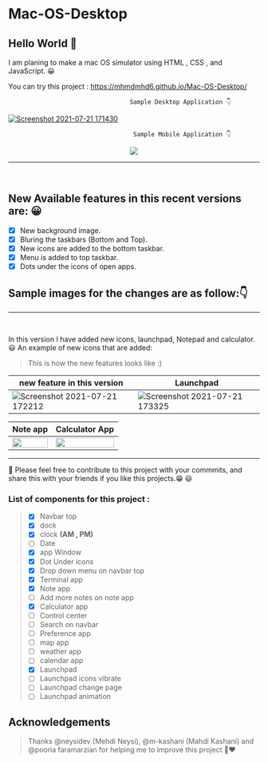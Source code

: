 # Mac-OS-Desktop

## Hello World 👋
I am planing to make a mac OS simulator using HTML , CSS , and JavaScript. 😀

You can try this project :
https://mhmdmhd6.github.io/Mac-OS-Desktop/

                                      Sample Desktop Application 👇
[![Screenshot 2021-07-21 171430](https://user-images.githubusercontent.com/79286306/126490523-b1071cef-094a-4b94-97c8-1dab44671ce2.jpg)](https://mhmdmhd6.github.io/Mac-OS-Desktop/)       

                                       Sample Mobile Application 👇
                                           
<p align="center">
  <img src="https://user-images.githubusercontent.com/79286306/126490693-326fa6dd-a431-461d-8e06-45c9d164b868.jpg">
</p>
                                      

<hr> <br>

## New Available features in this recent versions are: 😀

- [x] New background image.
- [x] Bluring the taskbars (Bottom and Top).
- [x] New icons are added to the bottom taskbar.
- [x] Menu is added to top taskbar.
- [x] Dots under the icons of open apps.

## Sample images for the changes are as follow:👇

<hr> <br>

In this version I have added new icons, launchpad, Notepad and calculator. 😃
An example of new icons that are added:
> This is how the new features looks like :)

|new feature in this version| Launchpad |
|------------|------------|
| ![Screenshot 2021-07-21 172212](https://user-images.githubusercontent.com/79286306/126491557-29f1c995-81c1-49a2-8942-07e6312630c9.jpg) | ![Screenshot 2021-07-21 173325](https://user-images.githubusercontent.com/79286306/126493067-447f65c7-b027-4a10-99e0-ba2e0c6fc71b.jpg) |


| Note app   | Calculator App  |
|------------|-----------------|
| <img src="https://user-images.githubusercontent.com/79286306/126500902-53b741ce-cf55-4a02-8bef-e39cdfb6ed02.jpg" width="100%"> | <img src="https://user-images.githubusercontent.com/79286306/126493762-24c2d28d-7826-4f23-ab68-02842cdf5ffc.jpg" width="100%"> |  

<hr>

📌 Please feel free to contribute to this project with your commmits, and share this with your friends if you like this projects.😁 😃

### List of components for this project : 
> - [x] Navbar top
> - [x] dock
> - [x] clock **(AM , PM)**
> - [ ] Date
> - [x] app Window
> - [x] Dot Under icons
> - [x] Drop down menu on navbar top
> - [x] Terminal app
> - [x] Note app
> - [ ] Add more notes on note app
> - [x] Calculator app 
> - [ ] Control center   
> - [ ] Search on navbar 
> - [ ] Preference app     
> - [ ] map app      
> - [ ] weather app      
> - [ ] calendar app      
> - [x] Launchpad      
> - [ ] Launchpad icons vibrate    
> - [ ] Launchpad change page 
> - [ ] Launchpad animation      

<!-- ACKNOWLEDGEMENTS -->

## Acknowledgements

> Thanks @neysidev (Mehdi Neysi), @m-kashani (Mahdi Kashani) and @pooria faramarzian for helping me to improve this project 🙏❤


